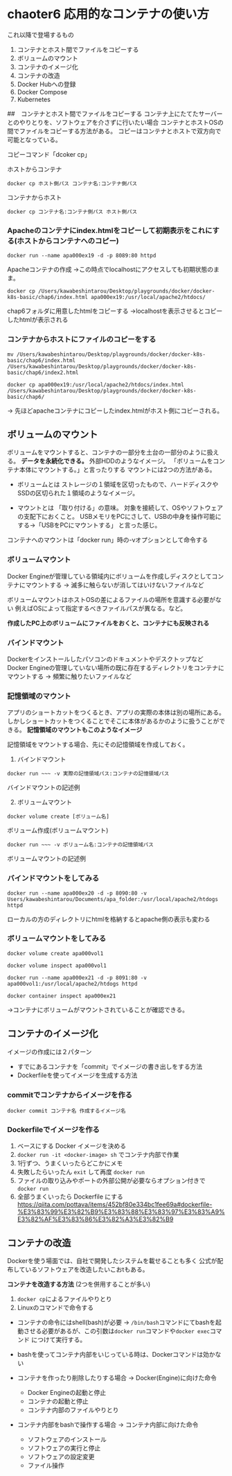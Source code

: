 # chaoter6 応用的なコンテナの使い方

これ以降で登場するもの
1. コンテナとホスト間でファイルをコピーする
2. ボリュームのマウント
3. コンテナのイメージ化
4. コンテナの改造
5. Docker Hubへの登録
6. Docker Compose
7. Kubernetes

##　コンテナとホスト間でファイルをコピーする
コンテナ上にたてたサーバーとのやりとりを、ソフトウェアを介さずに行いたい場合
コンテナとホストOSの間でファイルをコピーする方法がある。
コピーはコンテナとホストで双方向で可能となっている。

コピーコマンド「dcoker cp」

ホストからコンテナ
```
docker cp ホスト側パス コンテナ名:コンテナ側パス
```

コンテナからホスト
```
docker cp コンテナ名:コンテナ側パス ホスト側パス
```

### Apacheのコンテナにindex.htmlをコピーして初期表示をこれにする(ホストからコンテナへのコピー)

```
docker run --name apa000ex19 -d -p 8089:80 httpd
```
Apacheコンテナの作成
→この時点でlocalhostにアクセスしても初期状態のまま。

```
docker cp /Users/kawabeshintarou/Desktop/playgrounds/docker/docker-k8s-basic/chap6/index.html apa000ex19:/usr/local/apache2/htdocs/
```
chap6フォルダに用意したhtmlをコピーする
→localhostを表示させるとコピーしたhtmlが表示される

### コンテナからホストにファイルのコピーをする

```
mv /Users/kawabeshintarou/Desktop/playgrounds/docker/docker-k8s-basic/chap6/index.html /Users/kawabeshintarou/Desktop/playgrounds/docker/docker-k8s-basic/chap6/index2.html
```

```
docker cp apa000ex19:/usr/local/apache2/htdocs/index.html /Users/kawabeshintarou/Desktop/playgrounds/docker/docker-k8s-basic/chap6/
```
→ 先ほどapacheコンテナにコピーしたindex.htmlがホスト側にコピーされる。

## ボリュームのマウント
ボリュームをマウントすると、コンテナの一部分を土台の一部分のように扱える。
**データを永続化できる。** 外部HDDのようなイメージ。
「ボリュームをコンテナ本体にマウントする。」と言ったりする
マウントには2つの方法がある。

- ボリュームとは
ストレージの１領域を区切ったもので、ハードディスクやSSDの区切られた１領域のようなイメージ。

- マウントとは
「取り付ける」の意味。
対象を接続して、OSやソフトウェアの支配下におくこと。
USBメモリをPCにさして、USBの中身を操作可能にする→「USBをPCにマウントする」
と言った感じ。

コンテナへのマウントは「docker run」時の-vオプションとして命令する

### ボリュームマウント
Docker Engineが管理している領域内にボリュームを作成しディスクとしてコンテナにマウントする
→ 滅多に触らないが消してはいけないファイルなど

ボリュームマウントはホストOSの差によるファイルの場所を意識する必要がない
例えばOSによって指定するべきファイルパスが異なる。など。

**作成したPC上のボリュームにファイルをおくと、コンテナにも反映される**

### バインドマウント
Dockerをインストールしたパソコンのドキュメントやデスクトップなど
Docker Engineの管理していない場所の既に存在するディレクトリをコンテナにマウントする
→ 頻繁に触りたいファイルなど

### 記憶領域のマウント
アプリのショートカットをつくるとき、アプリの実際の本体は別の場所にある。
しかしショートカットをつくることでそこに本体があるかのように扱うことができる。
**記憶領域のマウントもこのようなイメージ**

記憶領域をマウントする場合、先にその記憶領域を作成しておく。

1. バインドマウント
```
docker run ~~~ -v 実際の記憶領域パス:コンテナの記憶領域パス
```
バインドマウントの記述例

2. ボリュームマウント
```
docker volume create [ボリューム名]
```
ボリューム作成(ボリュームマウント)


``` 
docker run ~~~ -v ボリューム名:コンテナの記憶領域パス
```
ボリュームマウントの記述例

### バインドマウントをしてみる
```
docker run --name apa000ex20 -d -p 8090:80 -v Users/kawabeshintarou/Documents/apa_folder:/usr/local/apache2/htdogs httpd
```
ローカルの方のディレクトリにhtmlを格納するとapache側の表示も変わる

### ボリュームマウントをしてみる
```
docker volume create apa000vol1
```

```
docker volume inspect apa000vol1
```

```
docker run --name apa000ex21 -d -p 8091:80 -v apa000vol1:/usr/local/apache2/htdogs httpd
```

```
docker container inspect apa000ex21
```
→コンテナにボリュームがマウントされていることが確認できる。


## コンテナのイメージ化
イメージの作成には２パターン
- すでにあるコンテナを「commit」でイメージの書き出しをする方法
- Dockerfileを使ってイメージを生成する方法 

### commitでコンテナからイメージを作る

```
docker commit コンテナ名 作成するイメージ名
```

### Dockerfileでイメージを作る
1. ベースにする Docker イメージを決める
2. `docker run -it <docker-image> sh` でコンテナ内部で作業
3. 1行ずつ、うまくいったらどこかにメモ
4. 失敗したらいったん `exit` して再度 `docker run`
5. ファイルの取り込みやポートの外部公開が必要ならオプション付きで `docker run`
6. 全部うまくいったら Dockerfile にする
https://qiita.com/pottava/items/452bf80e334bc1fee69a#dockerfile-%E3%83%99%E3%82%B9%E3%83%88%E3%83%97%E3%83%A9%E3%82%AF%E3%83%86%E3%82%A3%E3%82%B9

## コンテナの改造
Dockerを使う場面では、自社で開発したシステムを載せることも多く
公式が配布しているソフトウェアを改造したいこおtもある。

**コンテナを改造する方法**
(2つを併用することが多い)
1. `docker cp`によるファイルやりとり
2. Linuxのコマンドで命令する

- コンテナの命令にはshell(bash)が必要
→ `/bin/bash`コマンドにてbashを起動させる必要があるが、この引数は`docker run`コマンドや`docker exec`コマンド
につけて実行する。 

- bashを使ってコンテナ内部をいじっている時は、Dockerコマンドは効かない
- コンテナを作ったり削除したりする場合 → Docker(Engine)に向けた命令
  - Docker Engineの起動と停止
  - コンテナの起動と停止
  - コンテナ内部のファイルやりとり 

- コンテナ内部をbashで操作する場合 → コンテナ内部に向けた命令
  - ソフトウェアのインストール 
  - ソフトウェアの実行と停止
  - ソフトウェアの設定変更
  - ファイル操作